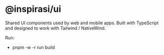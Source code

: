 # @inspirasi/ui

Shared UI components used by web and mobile apps. Built with TypeScript and designed to work with Tailwind / NativeWind.

Run:

- pnpm -w -r run build
